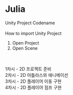 # Julia
Unity Project Codename
<br>
<br>
How to import Unity Project
<br>
1. Open Project
2. Open Scene
<br>
<br>
1차시 - 2D 프로젝트 준비
<br>
2차시 - 2D 아틀라스와 애니메이션
<br>
3차시 - 2D 플레이어 이동 구현
<br>
4차시 - 2D 플레이어 점프 구현
